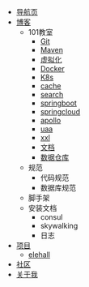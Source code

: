 * [导航页](index.md)
* [博客](docs/blog/index.md)
    * 101教室
        * [Git](docs/blog/classroom101/git.md)
        * [Maven](docs/blog/classroom101/maven.md)
        * [虚拟化](docs/blog/classroom101/virtualization.md)
        * [Docker](docs/blog/classroom101/docker.md)
        * [K8s](docs/blog/classroom101/k8s.md)
        * [cache](docs/blog/classroom101/cache.md)
        * [search](docs/blog/classroom101/elastic-search.md)
        * [springboot](docs/blog/classroom101/springboot.md)
        * [springcloud](docs/blog/classroom101/springcloud.md)
        * [apollo](docs/blog/classroom101/apollo.md)
        * [uaa](docs/blog/classroom101/uaa.md)
        * [xxl](docs/blog/classroom101/xxl.md)
        * [文档](docs/blog/classroom101/docguide.md)
        * [数据仓库](docs/blog/classroom101/datawarehouse.md)
    * 规范
        * 代码规范
        * 数据库规范
    * 脚手架
    * 安装文档
        * consul
        * skywalking
        * 日志
* [项目](docs/project/index.md)
    * [elehall](docs/project/elehall.md)
* [社区](docs/community/community.md)
* [关于我](docs/about/about.md)